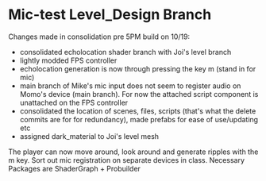 # Mic-test Level_Design Branch

Changes made in consolidation pre 5PM build on 10/19:
- consolidated echolocation shader branch with Joi's level branch
- lightly modded FPS controller
- echolocation generation is now through pressing the key m (stand in for mic)
- main branch of Mike's mic input does not seem to register audio on Momo's device (main branch). For now the attached script component is unattached on the FPS controller
- consolidated the location of scenes, files, scripts (that's what the delete commits are for for redundancy), made prefabs for ease of use/updating etc
- assigned dark_material to Joi's level mesh

The player can now move around, look around and generate ripples with the m key. Sort out mic registration on separate devices in class. 
Necessary Packages are ShaderGraph + Probuilder
